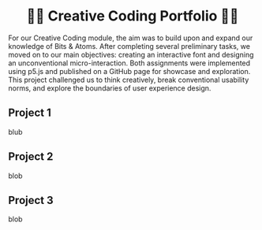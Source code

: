 <div align="center">
    <h1>👨‍💻 Creative Coding Portfolio 👩‍💻</h1>
</div>
 
For our Creative Coding module, the aim was to build upon and expand our knowledge of Bits & Atoms. After completing several preliminary tasks, we moved on to our main objectives: creating an interactive font and designing an unconventional micro-interaction.
Both assignments were implemented using p5.js and published on a GitHub page for showcase and exploration. This project challenged us to think creatively, break conventional usability norms, and explore the boundaries of user experience design.

## Project 1

blub

## Project 2

blob

## Project 3

blob

